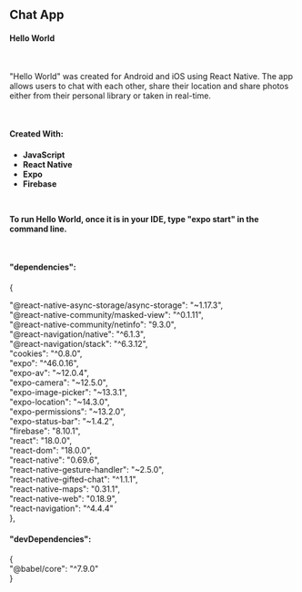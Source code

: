 <h2>Chat App</h2>
<h4>Hello World</h4>
<br>
<p>"Hello World" was created for Android and iOS using React Native. The app allows users to chat with each other, share their location and share photos either from their personal library or taken in real-time.
</p>
<br>
<h4>Created With:<h4>
<ul>
<li>JavaScript</li>
<li>React Native</li>
<li>Expo</li>
<li>Firebase</li>
</ul>
<br>
<p>
To run Hello World, once it is in your IDE, type "expo start" in the command line.
</p>
<br>
 <h4>"dependencies":</h4> {
    <p>
    "@react-native-async-storage/async-storage": "~1.17.3",<br>
    "@react-native-community/masked-view": "^0.1.11",<br>
    "@react-native-community/netinfo": "9.3.0",<br>
    "@react-navigation/native": "^6.1.3",<br>
    "@react-navigation/stack": "^6.3.12",<br>
    "cookies": "^0.8.0",<br>
    "expo": "^46.0.16",<br>
    "expo-av": "~12.0.4",<br>
    "expo-camera": "~12.5.0",<br>
    "expo-image-picker": "~13.3.1",<br>
    "expo-location": "~14.3.0",<br>
    "expo-permissions": "~13.2.0",<br>
    "expo-status-bar": "~1.4.2",<br>
    "firebase": "8.10.1",<br>
    "react": "18.0.0",<br>
    "react-dom": "18.0.0",<br>
    "react-native": "0.69.6",<br>
    "react-native-gesture-handler": "~2.5.0",<br>
    "react-native-gifted-chat": "^1.1.1",<br>
    "react-native-maps": "0.31.1",<br>
    "react-native-web": "0.18.9",<br>
    "react-navigation": "^4.4.4"<br>
  },
  <h4>"devDependencies":</h4> {<br>
    "@babel/core": "^7.9.0"<br>
  }
  </p>
